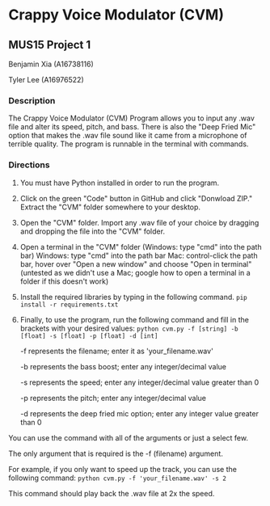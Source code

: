 
# Crappy Voice Modulator (CVM)
## MUS15 Project 1

Benjamin Xia (A16738116)

Tyler Lee (A16976522)

### Description
The Crappy Voice Modulator (CVM) Program allows you to input any .wav file and alter its speed, pitch, and bass. There is also the "Deep Fried Mic" option that makes the .wav file sound like it came from a microphone of terrible quality. The program is runnable in the terminal with commands.

### Directions
1. You must have Python installed in order to run the program.
2. Click on the green "Code" button in GitHub and click "Donwload ZIP." Extract the "CVM" folder somewhere to your desktop.
3. Open the "CVM" folder. Import any .wav file of your choice by dragging and dropping the file into the "CVM" folder. 
4. Open a terminal in the "CVM" folder (Windows: type "cmd" into the path bar)
    Windows: type "cmd" into the path bar
    Mac: control-click the path bar, hover over "Open a new window" and choose "Open in terminal" (untested as we didn't use a Mac; google how to open a terminal in a folder if this doesn't work)
5. Install the required libraries by typing in the following command.
    ```pip install -r requirements.txt```
6. Finally, to use the program, run the following command and fill in the brackets with your desired values:
    ```python cvm.py -f [string] -b [float] -s [float] -p [float] -d [int]```
   
    -f represents the filename; enter it as 'your_filename.wav'
   
    -b represents the bass boost; enter any integer/decimal value
   
    -s represents the speed; enter any integer/decimal value greater than 0
   
    -p represents the pitch; enter any integer/decimal value
   
    -d represents the deep fried mic option; enter any integer value greater than 0
   

You can use the command with all of the arguments or just a select few.

The only argument that is required is the -f (filename) argument.

For example, if you only want to speed up the track, you can use the following command:
    ```python cvm.py -f 'your_filename.wav' -s 2```

This command should play back the .wav file at 2x the speed.